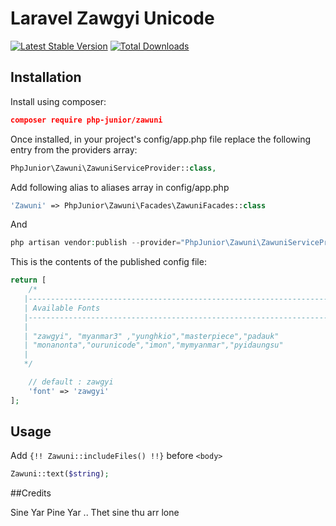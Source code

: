 # Laravel Zawgyi Unicode

[![Latest Stable Version](https://poser.pugx.org/php-junior/zawuni/v/stable)](https://packagist.org/packages/php-junior/zawuni)
[![Total Downloads](https://poser.pugx.org/php-junior/zawuni/downloads)](https://packagist.org/packages/php-junior/zawuni)

## Installation

Install using composer:
```json
composer require php-junior/zawuni
```

Once installed, in your project's config/app.php file replace the following entry from the providers array:

```php
PhpJunior\Zawuni\ZawuniServiceProvider::class,
```

Add following alias to aliases array in config/app.php
```php
'Zawuni' => PhpJunior\Zawuni\Facades\ZawuniFacades::class
```

And 
```php 
php artisan vendor:publish --provider="PhpJunior\Zawuni\ZawuniServiceProvider"
```
This is the contents of the published config file:

```php
return [
    /*
   |--------------------------------------------------------------------------
   | Available Fonts
   |--------------------------------------------------------------------------
   |
   | "zawgyi", "myanmar3" ,"yunghkio","masterpiece","padauk"
   | "monanonta","ourunicode","imon","mymyanmar","pyidaungsu"
   |
   */

    // default : zawgyi
    'font' => 'zawgyi'
];
```

## Usage

Add `{!! Zawuni::includeFiles() !!}` before `<body>`

```php
Zawuni::text($string);
```

##Credits

Sine Yar Pine Yar .. Thet sine thu arr lone  